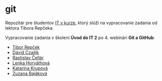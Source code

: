 # git
Repozitár pre študentov [IT v kurze](https://www.itvkurze.sk/), ktorý slúži na vypracovanie zadania od lektora Tibora Repčeka.

Vypracovanie zadania v školení **Úvod do IT 2** po 4. webinári **Git a GitHub**:

- [Tibor Repček](https://github.com/tiborepcek)
- [Dávid Czajlik](https://github.com/Cajlo89)
- [Rastislav Čellár](https://github.com/Marrr2)
- [Lenka Horváthová](https://github.com/lenkahorv)
- [Katarína Krupová](https://github.com/22kate)
- [Zuzana Bajáková](https://github.com/thezuz8)